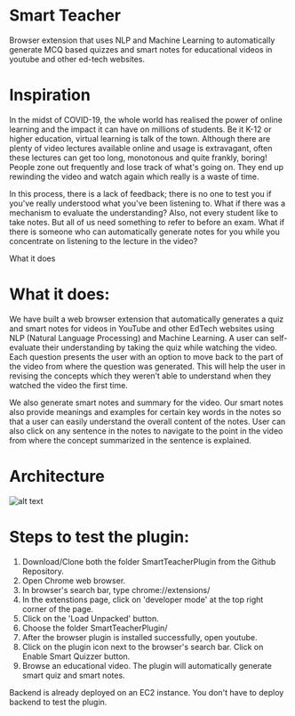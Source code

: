 # Smart Teacher
Browser extension that uses NLP and Machine Learning to automatically generate MCQ based quizzes and smart notes for educational videos in youtube and other ed-tech websites.

# Inspiration
In the midst of COVID-19, the whole world has realised the power of online learning and the impact it can have on millions of students. Be it K-12 or higher education, virtual learning is talk of the town. Although there are plenty of video lectures available online and usage is extravagant, often these lectures can get too long, monotonous and quite frankly, boring! People zone out frequently and lose track of what's going on. They end up rewinding the video and watch again which really is a waste of time.

In this process, there is a lack of feedback; there is no one to test you if you've really understood what you've been listening to. What if there was a mechanism to evaluate the understanding? Also, not every student like to take notes. But all of us need something to refer to before an exam. What if there is someone who can automatically generate notes for you while you concentrate on listening to the lecture in the video?

What it does

# What it does:

We have built a web browser extension that automatically generates a quiz and smart notes for videos in YouTube and other EdTech websites using NLP (Natural Language Processing) and Machine Learning. A user can self-evaluate their understanding by taking the quiz while watching the video. Each question presents the user with an option to move back to the part of the video from where the question was generated. This will help the user in revising the concepts which they weren’t able to understand when they watched the video the first time.

We also generate smart notes and summary for the video. Our smart notes also provide meanings and examples for certain key words in the notes so that a user can easily understand the overall content of the notes. User can also click on any sentence in the notes to navigate to the point in the video from where the concept summarized in the sentence is explained.

# Architecture

![alt text](https://raw.githubusercontent.com/sumanthreddym/smart_teacher/edit/master/Architecture.png)

# Steps to test the plugin:

1. Download/Clone both the folder SmartTeacherPlugin from the Github Repository.
2. Open Chrome web browser. 
3. In browser's search bar, type chrome://extensions/
4. In the extenstions page, click on 'developer mode' at the top right corner of the page.
5. Click on the 'Load Unpacked' button.
6. Choose the folder SmartTeacherPlugin/
7. After the browser plugin is installed successfully, open youtube.
8. Click on the plugin icon next to the browser's search bar. Click on Enable Smart Quizzer button. 
9. Browse an educational video. The plugin will automatically generate smart quiz and smart notes.

Backend is already deployed on an EC2 instance. You don't have to deploy backend to test the plugin.

